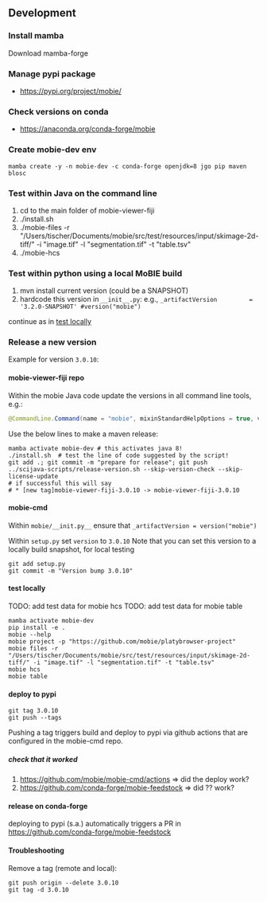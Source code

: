 ## Development

### Install mamba

Download mamba-forge

### Manage pypi package

- https://pypi.org/project/mobie/

### Check versions on conda

- https://anaconda.org/conda-forge/mobie

### Create mobie-dev env

```
mamba create -y -n mobie-dev -c conda-forge openjdk=8 jgo pip maven blosc
```

### Test within Java on the command line

1. cd to the main folder of mobie-viewer-fiji
2. ./install.sh
3. ./mobie-files -r "/Users/tischer/Documents/mobie/src/test/resources/input/skimage-2d-tiff/" -i "image.tif" -l "segmentation.tif" -t "table.tsv" 
4. ./mobie-hcs


### Test within python using a local MoBIE build

1. mvn install current version (could be a SNAPSHOT)
2. hardcode this version in `__init__.py`: e.g., 
   `_artifactVersion         = '3.2.0-SNAPSHOT' #version("mobie")` 
   
continue as in [test locally](#test-locally)

### Release a new version

Example for version `3.0.10`:

#### mobie-viewer-fiji repo

Within the mobie Java code update the versions in all command line tools, e.g.:

```java
@CommandLine.Command(name = "mobie", mixinStandardHelpOptions = true, version = "3.0.10", description = "Visualise multi-modal big image data, see https://mobie.github.io/")
```

Use the below lines to make a maven release:

```
mamba activate mobie-dev # this activates java 8!
./install.sh  # test the line of code suggested by the script!
git add .; git commit -m "prepare for release"; git push
../scijava-scripts/release-version.sh --skip-version-check --skip-license-update
# if successful this will say
# * [new tag]mobie-viewer-fiji-3.0.10 -> mobie-viewer-fiji-3.0.10
```

#### mobie-cmd

Within `mobie/__init.py__` ensure that
`_artifactVersion = version("mobie")`

Within `setup.py` set `version` to `3.0.10`
Note that you can set this version to a locally build snapshot, for local testing


```
git add setup.py
git commit -m "Version bump 3.0.10"
```


#### test locally

TODO: add test data for mobie hcs
TODO: add test data for mobie table

```
mamba activate mobie-dev
pip install -e .
mobie --help
mobie project -p "https://github.com/mobie/platybrowser-project"
mobie files -r "/Users/tischer/Documents/mobie/src/test/resources/input/skimage-2d-tiff/" -i "image.tif" -l "segmentation.tif" -t "table.tsv"
mobie hcs
mobie table
```

#### deploy to pypi

```
git tag 3.0.10
git push --tags
```

Pushing a tag triggers build and deploy to pypi via github actions that are configured in the mobie-cmd repo.

##### check that it worked

1. https://github.com/mobie/mobie-cmd/actions => did the deploy work?
2. https://github.com/conda-forge/mobie-feedstock => did ?? work?

#### release on conda-forge

deploying to pypi (s.a.) automatically triggers a PR in https://github.com/conda-forge/mobie-feedstock


#### Troubleshooting

Remove a tag (remote and local):

```
git push origin --delete 3.0.10
git tag -d 3.0.10
```

